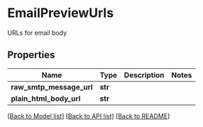 # EmailPreviewUrls

URLs for email body
## Properties
Name | Type | Description | Notes
------------ | ------------- | ------------- | -------------
**raw_smtp_message_url** | **str** |  | 
**plain_html_body_url** | **str** |  | 

[[Back to Model list]](../README#documentation-for-models) [[Back to API list]](../README#documentation-for-api-endpoints) [[Back to README]](../README)


